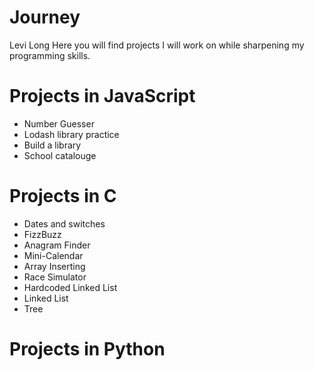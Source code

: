 # Journey

Levi Long
Here you will find projects I will work on while sharpening my programming skills.

# Projects in JavaScript

- Number Guesser
- Lodash library practice
- Build a library
- School catalouge

# Projects in C

- Dates and switches
- FizzBuzz
- Anagram Finder
- Mini-Calendar
- Array Inserting
- Race Simulator
- Hardcoded Linked List
- Linked List
- Tree

# Projects in Python
